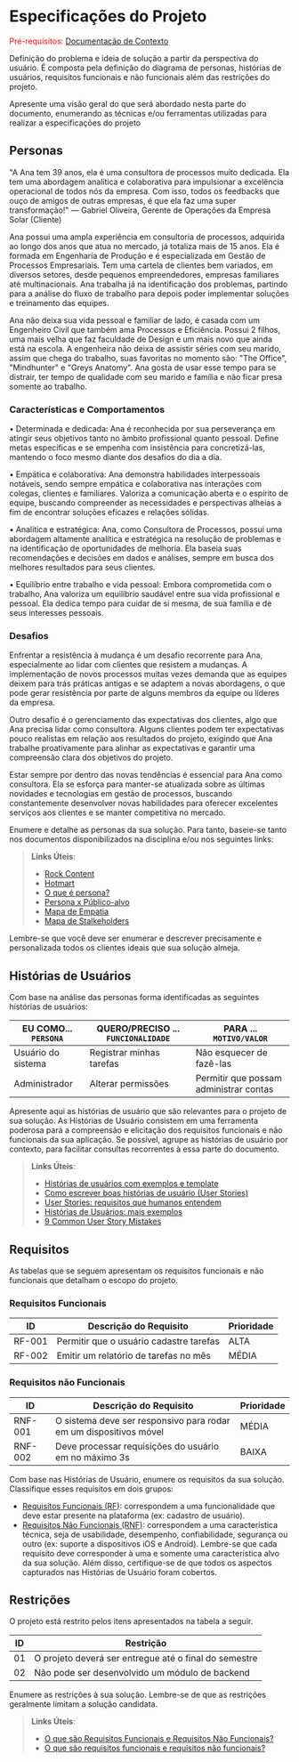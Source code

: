 # Especificações do Projeto

<span style="color:red">Pré-requisitos: <a href="1-Documentação de Contexto.md"> Documentação de Contexto</a></span>

Definição do problema e ideia de solução a partir da perspectiva do usuário. É composta pela definição do  diagrama de personas, histórias de usuários, requisitos funcionais e não funcionais além das restrições do projeto.

Apresente uma visão geral do que será abordado nesta parte do documento, enumerando as técnicas e/ou ferramentas utilizadas para realizar a especificações do projeto

## Personas

"A Ana tem 39 anos, ela é uma consultora de processos muito dedicada. Ela tem uma abordagem analítica e colaborativa para impulsionar a excelência operacional de todos nós da empresa. Com isso, todos os feedbacks que ouço de amigos de outras empresas, é que ela faz uma super transformação!" — Gabriel Oliveira, Gerente de Operações da Empresa Solar (Cliente)

Ana possui uma ampla experiência em consultoria de processos, adquirida ao longo dos anos que atua no mercado, já totaliza mais de 15 anos. Ela é formada em Engenharia de Produção e é especializada em Gestão de Processos Empresariais. Tem uma cartela de clientes bem variados, em diversos setores, desde pequenos empreendedores, empresas familiares até multinacionais. Ana trabalha já na identificação dos problemas, partindo para a análise do fluxo de trabalho para depois poder implementar soluções e treinamento das equipes.

Ana não deixa sua vida pessoal e familiar de lado, é casada com um Engenheiro Civil que também ama Processos e Eficiência. Possui 2 filhos, uma mais velha que faz faculdade de Design e um mais novo que ainda está na escola. A engenheira não deixa de assistir séries com seu marido, assim que chega do trabalho, suas favoritas no momento são: "The Office", "Mindhunter" e "Greys Anatomy". Ana gosta de usar esse tempo para se distrair, ter tempo de qualidade com seu marido e família e não ficar presa somente ao trabalho.

### Características e Comportamentos
• Determinada e dedicada: Ana é reconhecida por sua perseverança em atingir seus objetivos tanto no âmbito profissional quanto pessoal. Define metas específicas e se empenha com insistência para concretizá-las, mantendo o foco mesmo diante dos desafios do dia a dia.

• Empática e colaborativa: Ana demonstra habilidades interpessoais notáveis, sendo sempre empática e colaborativa nas interações com colegas, clientes e familiares. Valoriza a comunicação aberta e o espírito de equipe, buscando compreender as necessidades e perspectivas alheias a fim de encontrar soluções eficazes e relações sólidas.

• Analítica e estratégica: Ana, como Consultora de Processos, possui uma abordagem altamente analítica e estratégica na resolução de problemas e na identificação de oportunidades de melhoria. Ela baseia suas recomendações e decisões em dados e análises, sempre em busca dos melhores resultados para seus clientes.

• Equilíbrio entre trabalho e vida pessoal: Embora comprometida com o trabalho, Ana valoriza um equilíbrio saudável entre sua vida profissional e pessoal. Ela dedica tempo para cuidar de si mesma, de sua família e de seus interesses pessoais.

### Desafios

Enfrentar a resistência à mudança é um desafio recorrente para Ana, especialmente ao lidar com clientes que resistem a mudanças. A implementação de novos processos muitas vezes demanda que as equipes deixem para trás práticas antigas e se adaptem a novas abordagens, o que pode gerar resistência por parte de alguns membros da equipe ou líderes da empresa.

Outro desafio é o gerenciamento das expectativas dos clientes, algo que Ana precisa lidar como consultora. Alguns clientes podem ter expectativas pouco realistas em relação aos resultados do projeto, exigindo que Ana trabalhe proativamente para alinhar as expectativas e garantir uma compreensão clara dos objetivos do projeto.

Estar sempre por dentro das novas tendências é essencial para Ana como consultora. Ela se esforça para manter-se atualizada sobre as últimas novidades e tecnologias em gestão de processos, buscando constantemente desenvolver novas habilidades para oferecer excelentes serviços aos clientes e se manter competitiva no mercado.



Enumere e detalhe as personas da sua solução. Para tanto, baseie-se tanto nos documentos disponibilizados na disciplina e/ou nos seguintes links:

> **Links Úteis**:
> - [Rock Content](https://rockcontent.com/blog/personas/)
> - [Hotmart](https://blog.hotmart.com/pt-br/como-criar-persona-negocio/)
> - [O que é persona?](https://resultadosdigitais.com.br/blog/persona-o-que-e/)
> - [Persona x Público-alvo](https://flammo.com.br/blog/persona-e-publico-alvo-qual-a-diferenca/)
> - [Mapa de Empatia](https://resultadosdigitais.com.br/blog/mapa-da-empatia/)
> - [Mapa de Stalkeholders](https://www.racecomunicacao.com.br/blog/como-fazer-o-mapeamento-de-stakeholders/)
>
Lembre-se que você deve ser enumerar e descrever precisamente e personalizada todos os clientes ideais que sua solução almeja.

## Histórias de Usuários

Com base na análise das personas forma identificadas as seguintes histórias de usuários:

|EU COMO... `PERSONA`| QUERO/PRECISO ... `FUNCIONALIDADE` |PARA ... `MOTIVO/VALOR`                 |
|--------------------|------------------------------------|----------------------------------------|
|Usuário do sistema  | Registrar minhas tarefas           | Não esquecer de fazê-las               |
|Administrador       | Alterar permissões                 | Permitir que possam administrar contas |

Apresente aqui as histórias de usuário que são relevantes para o projeto de sua solução. As Histórias de Usuário consistem em uma ferramenta poderosa para a compreensão e elicitação dos requisitos funcionais e não funcionais da sua aplicação. Se possível, agrupe as histórias de usuário por contexto, para facilitar consultas recorrentes à essa parte do documento.

> **Links Úteis**:
> - [Histórias de usuários com exemplos e template](https://www.atlassian.com/br/agile/project-management/user-stories)
> - [Como escrever boas histórias de usuário (User Stories)](https://medium.com/vertice/como-escrever-boas-users-stories-hist%C3%B3rias-de-usu%C3%A1rios-b29c75043fac)
> - [User Stories: requisitos que humanos entendem](https://www.luiztools.com.br/post/user-stories-descricao-de-requisitos-que-humanos-entendem/)
> - [Histórias de Usuários: mais exemplos](https://www.reqview.com/doc/user-stories-example.html)
> - [9 Common User Story Mistakes](https://airfocus.com/blog/user-story-mistakes/)

## Requisitos

As tabelas que se seguem apresentam os requisitos funcionais e não funcionais que detalham o escopo do projeto.

### Requisitos Funcionais

|ID    | Descrição do Requisito  | Prioridade |
|------|-----------------------------------------|----|
|RF-001| Permitir que o usuário cadastre tarefas | ALTA | 
|RF-002| Emitir um relatório de tarefas no mês   | MÉDIA |


### Requisitos não Funcionais

|ID     | Descrição do Requisito  |Prioridade |
|-------|-------------------------|----|
|RNF-001| O sistema deve ser responsivo para rodar em um dispositivos móvel | MÉDIA | 
|RNF-002| Deve processar requisições do usuário em no máximo 3s |  BAIXA | 

Com base nas Histórias de Usuário, enumere os requisitos da sua solução. Classifique esses requisitos em dois grupos:

- [Requisitos Funcionais
 (RF)](https://pt.wikipedia.org/wiki/Requisito_funcional):
 correspondem a uma funcionalidade que deve estar presente na
  plataforma (ex: cadastro de usuário).
- [Requisitos Não Funcionais
  (RNF)](https://pt.wikipedia.org/wiki/Requisito_n%C3%A3o_funcional):
  correspondem a uma característica técnica, seja de usabilidade,
  desempenho, confiabilidade, segurança ou outro (ex: suporte a
  dispositivos iOS e Android).
Lembre-se que cada requisito deve corresponder à uma e somente uma
característica alvo da sua solução. Além disso, certifique-se de que
todos os aspectos capturados nas Histórias de Usuário foram cobertos.

## Restrições

O projeto está restrito pelos itens apresentados na tabela a seguir.

|ID| Restrição                                             |
|--|-------------------------------------------------------|
|01| O projeto deverá ser entregue até o final do semestre |
|02| Não pode ser desenvolvido um módulo de backend        |


Enumere as restrições à sua solução. Lembre-se de que as restrições geralmente limitam a solução candidata.

> **Links Úteis**:
> - [O que são Requisitos Funcionais e Requisitos Não Funcionais?](https://codificar.com.br/requisitos-funcionais-nao-funcionais/)
> - [O que são requisitos funcionais e requisitos não funcionais?](https://analisederequisitos.com.br/requisitos-funcionais-e-requisitos-nao-funcionais-o-que-sao/)
